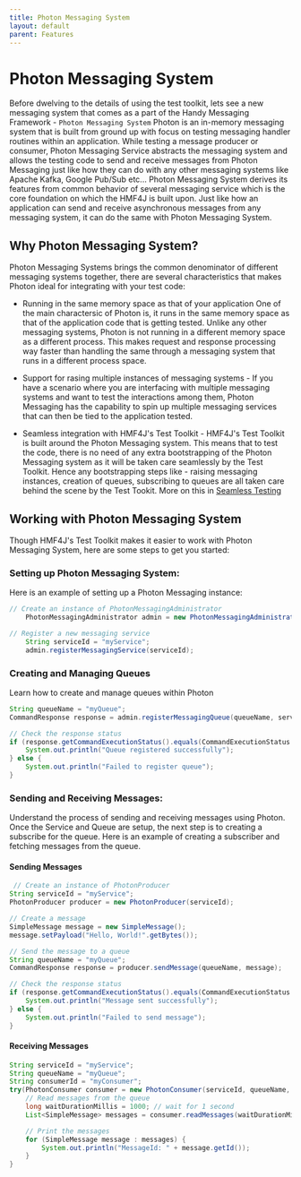 ```yaml
---
title: Photon Messaging System
layout: default
parent: Features
---
```


# Photon Messaging System
Before dwelving to the details of using the test toolkit, lets see a new messaging system that comes as a part of the Handy Messaging Framework - `Photon Messaging System`
Photon is an in-memory messaging system that is built from ground up with focus on testing messaging handler routines within an application. While testing a message producer or consumer, Photon Messaging Service abstracts the messaging system and allows the testing code to send and receive messages from Photon Messaging just like how they can do with any other messaging systems like Apache Kafka, Google Pub/Sub etc...
Photon Messaging System derives its features from common behavior of several messaging service which is the core foundation on which the HMF4J is built upon. Just like how an application can send and receive asynchronous messages from any messaging system, it can do the same with Photon Messaging System.

## Why Photon Messaging System?
Photon Messaging Systems brings the common denominator of different messaging systems together, there are several characteristics that makes Photon ideal for integrating with your test code:
- Running in the same memory space as that of your application
 One of the main charactersic of Photon is, it runs in the same memory space as that of the application code that is getting tested. Unlike any other messaging systems, Photon is not running in a different memory space as a different process. This makes request and response processing way faster than handling the same through a messaging system that runs in a different process space.

- Support for rasing multiple instances of messaging systems - If you have a scenario where you are interfacing with multiple messaging systems and want to test the interactions among them, Photon Messaging has the capability to spin up multiple messaging services that can then be tied to the application tested.

- Seamless integration with HMF4J's Test Toolkit - HMF4J's Test Toolkit is built around the Photon Messaging system. This means that to test the code, there is no need of any extra bootstrapping of the Photon Messaging system as it will be taken care seamlessly by the Test Toolkit. Hence any bootstrapping steps like - raising messaging instances, creation of queues, subscribing to queues are all taken care behind the scene by the Test Tookit. More on this in [Seamless Testing](/features/seamless_testing.html)

## Working with Photon Messaging System
Though HMF4J's Test Toolkit makes it easier to work with Photon Messaging System, here are some steps to get you started:

### Setting up Photon Messaging System: 

Here is an example of setting up a Photon Messaging instance:

```java
// Create an instance of PhotonMessagingAdministrator
    PhotonMessagingAdministrator admin = new PhotonMessagingAdministrator();

// Register a new messaging service
    String serviceId = "myService";
    admin.registerMessagingService(serviceId);
```

### Creating and Managing Queues
Learn how to create and manage queues within Photon

```java
String queueName = "myQueue";
CommandResponse response = admin.registerMessagingQueue(queueName, serviceId);

// Check the response status
if (response.getCommandExecutionStatus().equals(CommandExecutionStatus.SUCCESS)) {
    System.out.println("Queue registered successfully");
} else {
    System.out.println("Failed to register queue");
}
```

### Sending and Receiving Messages: 
 Understand the process of sending and receiving messages using Photon. Once the Service and Queue are setup, the next step is to creating a subscribe for the queue. Here is an example of creating a subscriber and fetching messages from the queue.

#### Sending Messages

```java
 // Create an instance of PhotonProducer
String serviceId = "myService";
PhotonProducer producer = new PhotonProducer(serviceId);

// Create a message
SimpleMessage message = new SimpleMessage();
message.setPayload("Hello, World!".getBytes());

// Send the message to a queue
String queueName = "myQueue";
CommandResponse response = producer.sendMessage(queueName, message);

// Check the response status
if (response.getCommandExecutionStatus().equals(CommandExecutionStatus.SUCCESS)) {
    System.out.println("Message sent successfully");
} else {
    System.out.println("Failed to send message");
}
```


#### Receiving Messages

```java
String serviceId = "myService";
String queueName = "myQueue";
String consumerId = "myConsumer";
try(PhotonConsumer consumer = new PhotonConsumer(serviceId, queueName, consumerId, SimpleMessage.class)){
    // Read messages from the queue
    long waitDurationMillis = 1000; // wait for 1 second
    List<SimpleMessage> messages = consumer.readMessages(waitDurationMillis);

    // Print the messages
    for (SimpleMessage message : messages) {
        System.out.println("MessageId: " + message.getId());
    }
}
```